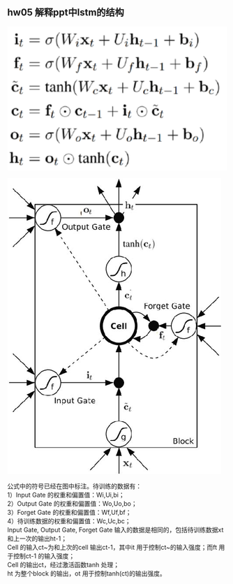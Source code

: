 ## hw05 解释ppt中lstm的结构

![](1.PNG)

![](2.jpg)

公式中的符号已经在图中标注。待训练的数据有：  
1）Input Gate 的权重和偏置值：Wi,Ui,bi；  
2）Output Gate 的权重和偏置值：Wo,Uo,bo；  
3）Forget Gate 的权重和偏置值：Wf,Uf,bf；  
4）待训练数据的权重和偏置值：Wc,Uc,bc；  
Input Gate, Output Gate, Forget Gate 输入的数据是相同的，包括待训练数据xt 和上一次的输出ht-1；  
Cell 的输入ct~为和上次的cell 输出ct-1，其中it 用于控制ct~的输入强度；而ft 用于控制ct-1 的输入强度；  
Cell 的输出ct，经过激活函数tanh 处理；  
ht 为整个block 的输出，ot 用于控制tanh(ct)的输出强度。  
